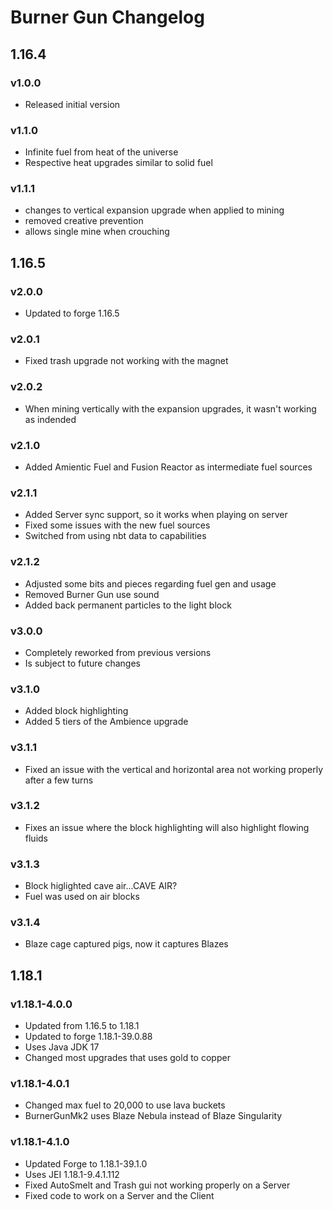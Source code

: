 # Burner Gun Changelog

## 1.16.4
### v1.0.0
- Released initial version
### v1.1.0
- Infinite fuel from heat of the universe
- Respective heat upgrades similar to solid fuel
### v1.1.1
- changes to vertical expansion upgrade when applied to mining
- removed creative prevention
- allows single mine when crouching
## 1.16.5
### v2.0.0
- Updated to forge 1.16.5
### v2.0.1
- Fixed trash upgrade not working with the magnet
### v2.0.2
- When mining vertically with the expansion upgrades, it wasn't working as indended
### v2.1.0
- Added Amientic Fuel and Fusion Reactor as intermediate fuel sources
### v2.1.1
- Added Server sync support, so it works when playing on server
- Fixed some issues with the new fuel sources
- Switched from using nbt data to capabilities
### v2.1.2
- Adjusted some bits and pieces regarding fuel gen and usage
- Removed Burner Gun use sound
- Added back permanent particles to the light block
### v3.0.0
- Completely reworked from previous versions
- Is subject to future changes
### v3.1.0
- Added block highlighting
- Added 5 tiers of the Ambience upgrade
### v3.1.1
- Fixed an issue with the vertical and horizontal area not working properly after a few turns
### v3.1.2
- Fixes an issue where the block highlighting will also highlight flowing fluids
### v3.1.3
- Block higlighted cave air...CAVE AIR?
- Fuel was used on air blocks
### v3.1.4
- Blaze cage captured pigs, now it captures Blazes
## 1.18.1
### v1.18.1-4.0.0
- Updated from 1.16.5 to 1.18.1
- Updated to forge 1.18.1-39.0.88
- Uses Java JDK 17
- Changed most upgrades that uses gold to copper
### v1.18.1-4.0.1
- Changed max fuel to 20,000 to use lava buckets
- BurnerGunMk2 uses Blaze Nebula instead of Blaze Singularity
### v1.18.1-4.1.0
- Updated Forge to 1.18.1-39.1.0
- Uses JEI 1.18.1-9.4.1.112
- Fixed AutoSmelt and Trash gui not working properly on a Server
- Fixed code to work on a Server and the Client